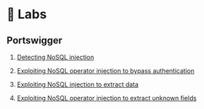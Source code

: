 # 🧪 Labs

## Portswigger

1.  [Detecting NoSQL injection](https://portswigger.net/web-security/nosql-injection/lab-nosql-injection-detection)

2.  [Exploiting NoSQL operator injection to bypass authentication](https://portswigger.net/web-security/nosql-injection/lab-nosql-injection-bypass-authentication)

3.  [Exploiting NoSQL injection to extract data](https://portswigger.net/web-security/nosql-injection/lab-nosql-injection-extract-data)

4.  [Exploiting NoSQL operator injection to extract unknown fields](https://portswigger.net/web-security/nosql-injection/lab-nosql-injection-extract-unknown-fields)
